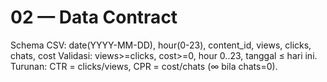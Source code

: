 # 02 — Data Contract
Schema CSV: date(YYYY-MM-DD), hour(0-23), content_id, views, clicks, chats, cost
Validasi: views>=clicks, cost>=0, hour 0..23, tanggal ≤ hari ini.
Turunan: CTR = clicks/views, CPR = cost/chats (∞ bila chats=0).
